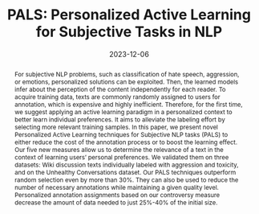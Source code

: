 ---
title: 'PALS: Personalized Active Learning for Subjective Tasks in NLP'

# Authors
# If you created a profile for a user (e.g. the default `admin` user), write the username (folder name) here
# and it will be replaced with their full name and linked to their profile.
authors:
- Kamil Kanclerz
- admin
- Julita Bielaniewicz
- Marcin Gruza
- Piotr Miłkowski
- Jan Kocoń
- Przemysław Kazienko

# Author notes (optional)

date: '2023-12-06'
doi: '10.18653/v1/2023.emnlp-main.823'

# Schedule page publish date (NOT publication's date).
publishDate: '2017-01-01T00:00:00Z'

# Publication type.
# Accepts a single type but formatted as a YAML list (for Hugo requirements).
# Enter a publication type from the CSL standard.
publication_types: ['paper-conference']

# Publication name and optional abbreviated publication name.
publication: In *Conference on Empirical Methods in Natural Language Processing 2023*
publication_short: In *EMNLP2023*

abstract: 'For subjective NLP problems, such as classification of hate speech, aggression, or emotions, personalized solutions can be exploited. Then, the learned models infer about the perception of the content independently for each reader. To acquire training data, texts are commonly randomly assigned to users for annotation, which is expensive and highly inefficient. Therefore, for the first time, we suggest applying an active learning paradigm in a personalized context to better learn individual preferences. It aims to alleviate the labeling effort by selecting more relevant training samples. In this paper, we present novel Personalized Active Learning techniques for Subjective NLP tasks (PALS) to either reduce the cost of the annotation process or to boost the learning effect. Our five new measures allow us to determine the relevance of a text in the context of learning users’ personal preferences. We validated them on three datasets: Wiki discussion texts individually labeled with aggression and toxicity, and on the Unhealthy Conversations dataset. Our PALS techniques outperform random selection even by more than 30%. They can also be used to reduce the number of necessary annotations while maintaining a given quality level. Personalized annotation assignments based on our controversy measure decrease the amount of data needed to just 25%-40% of the initial size.'

# Summary. An optional shortened abstract.
summary: 'Novel Personalized Active Learning techniques for Subjective NLP tasks (PALS) to either reduce the cost of the annotation process or to boost the learning effect are presented.'

tags: 
- NLP
- Personalized NLP
- active learning

# Display this page in the Featured widget?
featured: false


url_pdf: 'https://aclanthology.org/2023.emnlp-main.823.pdf'
url_code: 'https://github.com/CLARIN-PL/personalized-nlp/releases/tag/2023-emnlp'
url_dataset: ''
url_poster: ''
url_project: ''
url_slides: ''
url_source: ''
url_video: ''

# Featured image
# To use, add an image named `featured.jpg/png` to your page's folder.
---